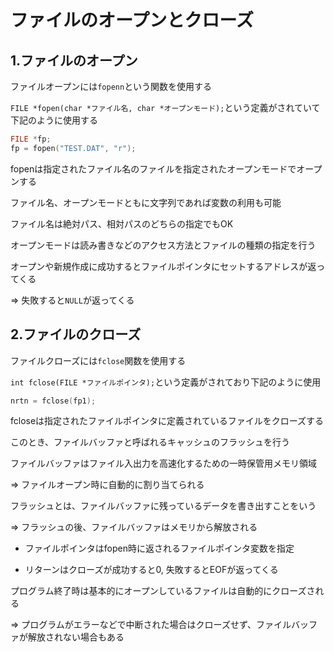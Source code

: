 # ファイルのオープンとクローズ

## 1.ファイルのオープン
ファイルオープンには`fopenn`という関数を使用する

`FILE *fopen(char *ファイル名, char *オープンモード);`という定義がされていて下記のように使用する

```c
FILE *fp;
fp = fopen("TEST.DAT", "r");
```

fopenは指定されたファイル名のファイルを指定されたオープンモードでオープンする

ファイル名、オープンモードともに文字列であれば変数の利用も可能

ファイル名は絶対パス、相対パスのどちらの指定でもOK

オープンモードは読み書きなどのアクセス方法とファイルの種類の指定を行う

オープンや新規作成に成功するとファイルポインタにセットするアドレスが返ってくる

=> 失敗すると`NULL`が返ってくる

## 2.ファイルのクローズ
ファイルクローズには`fclose`関数を使用する

`int fclose(FILE *ファイルポインタ);`という定義がされており下記のように使用

```c
nrtn = fclose(fp1);
```

fcloseは指定されたファイルポインタに定義されているファイルをクローズする

このとき、ファイルバッファと呼ばれるキャッシュのフラッシュを行う

ファイルバッファはファイル入出力を高速化するための一時保管用メモリ領域

=> ファイルオープン時に自動的に割り当てられる

フラッシュとは、ファイルバッファに残っているデータを書き出すことをいう

=> フラッシュの後、ファイルバッファはメモリから解放される

- ファイルポインタはfopen時に返されるファイルポインタ変数を指定

- リターンはクローズが成功すると0, 失敗するとEOFが返ってくる

プログラム終了時は基本的にオープンしているファイルは自動的にクローズされる

=> プログラムがエラーなどで中断された場合はクローズせず、ファイルバッファが解放されない場合もある

